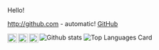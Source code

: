 <!--
**gaurish-saini/gaurish-saini** is a ✨ _special_ ✨ repository because its `README.md` (this file) appears on your GitHub profile.

Here are some ideas to get you started:

- 🔭 I’m currently working on ...
- 🌱 I’m currently learning ...
- 👯 I’m looking to collaborate on ...
- 🤔 I’m looking for help with ...
- 💬 Ask me about ...
- 📫 How to reach me: ...
- 😄 Pronouns: ...
- ⚡ Fun fact: ...
-->
Hello!

http://github.com - automatic!
[GitHub](http://github.com)

<a href="https://twitter.com/shinokada">
  <img align="left" alt="Shinichi Okada | LinkedIn" width="21px" src="https://raw.githubusercontent.com/shinokada/shinokada/master/assets/twitter.png"/>
</a>
<a href="https://twitter.com/shinokada">
  <img align="left" alt="Shinichi Okada | Twitter" width="21px" src="https://raw.githubusercontent.com/shinokada/shinokada/master/assets/twitter.png"/>
</a>
<a href="https://medium.com/@shinichiokada">
  <img align="left" alt="Shinichi Okada | Medium" width="21px" src="https://raw.githubusercontent.com/shinokada/shinokada/master/assets/medium.png"/>
</a>



![Github stats](https://github-readme-stats.vercel.app/api?username=gaurish-saini&theme=vuehighcontrast&show_icons=true&count_private=true)
![Top Languages Card](https://github-readme-stats.vercel.app/api/top-langs/?username=gaurish-saini&layout=compact)
